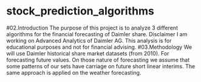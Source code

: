 # stock_prediction_algorithms
#02.Introduction  The purpose of this project is to analyze 3 different algorithms for the financial forecasting of Daimler share. Disclaimer I am working on Advanced Analytics of  Daimler AG. This analysis is for educational purposes and not for financial advising.  #03.Methodology We will use Daimler historical share market datasets (from 2010). For forecasting future  values. On those nature of forecasting we assume that some patterns of our sets  have carriage on future short linear interims. The same approach is applied on  the weather forecasting.
